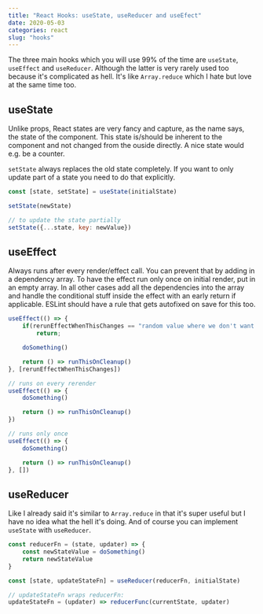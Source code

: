 ```yaml
---
title: "React Hooks: useState, useReducer and useEfect"
date: 2020-05-03
categories: react
slug: "hooks"
---
```

The three main hooks which you will use 99% of the time are `useState`, `useEffect` and `useReducer`. Although the latter is very rarely used too because it's complicated as hell. It's like `Array.reduce` which I hate but love at the same time too.


## useState

Unlike props, React states are very fancy and capture, as the name says, the state of the component. This state is/should be inherent to the component and not changed from the ouside directly. A nice state would e.g. be a counter.

`setState` always replaces the old state completely. If you want to only update part of a state you need to do that explicitly.

```js
const [state, setState] = useState(initialState)

setState(newState)

// to update the state partially
setState({...state, key: newValue})
```



## useEffect
Always runs after every render/effect call. You can prevent that by adding in a dependency array. To have the effect run only once on initial render, put in an empty array. In all other cases add all the dependencies into the array and handle the conditional stuff inside the effect with an early return if applicable. ESLint should have a rule that gets autofixed on save for this too.

```js
useEffect(() => {
    if(rerunEffectWhenThisChanges == "random value where we don't want to run the effect")
        return;

    doSomething()

    return () => runThisOnCleanup()
}, [rerunEffectWhenThisChanges])

// runs on every rerender
useEffect(() => {
    doSomething()

    return () => runThisOnCleanup()
})

// runs only once
useEffect(() => {
    doSomething()

    return () => runThisOnCleanup()
}, [])
```



## useReducer

Like I already said it's similar to `Array.reduce` in that it's super useful but I have no idea what the hell it's doing. And of course you can implement `useState` with `useReducer`.

```js
const reducerFn = (state, updater) => {
    const newStateValue = doSomething()
    return newStateValue
}

const [state, updateStateFn] = useReducer(reducerFn, initialState)

// updateStateFn wraps reducerFn:
updateStateFn = (updater) => reducerFunc(currentState, updater)
```

